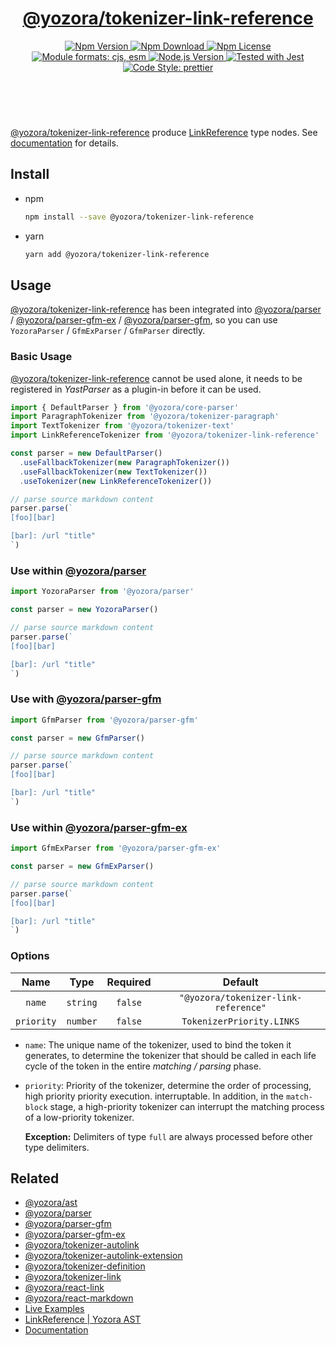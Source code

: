 <!-- :begin use tokenizer/banner -->

<header>
  <h1 align="center">
    <a href="https://github.com/yozorajs/yozora/tree/v2.3.0/tokenizers/link-reference#readme">@yozora/tokenizer-link-reference</a>
  </h1>
  <div align="center">
    <a href="https://www.npmjs.com/package/@yozora/tokenizer-link-reference">
      <img
        alt="Npm Version"
        src="https://img.shields.io/npm/v/@yozora/tokenizer-link-reference.svg"
      />
    </a>
    <a href="https://www.npmjs.com/package/@yozora/tokenizer-link-reference">
      <img
        alt="Npm Download"
        src="https://img.shields.io/npm/dm/@yozora/tokenizer-link-reference.svg"
      />
    </a>
    <a href="https://www.npmjs.com/package/@yozora/tokenizer-link-reference">
      <img
        alt="Npm License"
        src="https://img.shields.io/npm/l/@yozora/tokenizer-link-reference.svg"
      />
    </a>
    <a href="#install">
      <img
        alt="Module formats: cjs, esm"
        src="https://img.shields.io/badge/module_formats-cjs%2C%20esm-green.svg"
      />
    </a>
    <a href="https://github.com/nodejs/node">
      <img
        alt="Node.js Version"
        src="https://img.shields.io/node/v/@yozora/tokenizer-link-reference"
      />
    </a>
    <a href="https://github.com/facebook/jest">
      <img
        alt="Tested with Jest"
        src="https://img.shields.io/badge/tested_with-jest-9c465e.svg"
      />
    </a>
    <a href="https://github.com/prettier/prettier">
      <img
        alt="Code Style: prettier"
        src="https://img.shields.io/badge/code_style-prettier-ff69b4.svg?style=flat-square"
      />
    </a>
  </div>
</header>
<br/>

<!-- :end -->

[@yozora/tokenizer-link-reference] produce [LinkReference][node-type] type nodes.
See [documentation][docpage] for details.

<!-- :begin use tokenizer/usage -->

## Install

* npm

  ```bash
  npm install --save @yozora/tokenizer-link-reference
  ```

* yarn

  ```bash
  yarn add @yozora/tokenizer-link-reference
  ```


## Usage

[@yozora/tokenizer-link-reference][] has been integrated into [@yozora/parser][] / [@yozora/parser-gfm-ex][] / [@yozora/parser-gfm][],
so you can use `YozoraParser` / `GfmExParser` / `GfmParser` directly.

### Basic Usage

[@yozora/tokenizer-link-reference][] cannot be used alone, it needs to be
registered in *YastParser* as a plugin-in before it can be used.

```typescript {4,9}
import { DefaultParser } from '@yozora/core-parser'
import ParagraphTokenizer from '@yozora/tokenizer-paragraph'
import TextTokenizer from '@yozora/tokenizer-text'
import LinkReferenceTokenizer from '@yozora/tokenizer-link-reference'

const parser = new DefaultParser()
  .useFallbackTokenizer(new ParagraphTokenizer())
  .useFallbackTokenizer(new TextTokenizer())
  .useTokenizer(new LinkReferenceTokenizer())

// parse source markdown content
parser.parse(`
[foo][bar]

[bar]: /url "title"
`)
```

### Use within [@yozora/parser][]

```typescript
import YozoraParser from '@yozora/parser'

const parser = new YozoraParser()

// parse source markdown content
parser.parse(`
[foo][bar]

[bar]: /url "title"
`)
```

### Use with [@yozora/parser-gfm][]

```typescript
import GfmParser from '@yozora/parser-gfm'

const parser = new GfmParser()

// parse source markdown content
parser.parse(`
[foo][bar]

[bar]: /url "title"
`)
```

### Use within [@yozora/parser-gfm-ex][]

```typescript
import GfmExParser from '@yozora/parser-gfm-ex'

const parser = new GfmExParser()

// parse source markdown content
parser.parse(`
[foo][bar]

[bar]: /url "title"
`)
```

### Options

Name              | Type        | Required  | Default
:----------------:|:-----------:|:---------:|:--------------:
`name`            | `string`    | `false`   | `"@yozora/tokenizer-link-reference"`
`priority`        | `number`    | `false`   | `TokenizerPriority.LINKS`

* `name`: The unique name of the tokenizer, used to bind the token it generates,
  to determine the tokenizer that should be called in each life cycle of the
  token in the entire *matching / parsing* phase.

* `priority`: Priority of the tokenizer, determine the order of processing,
  high priority priority execution. interruptable. In addition, in the `match-block`
  stage, a high-priority tokenizer can interrupt the matching process of a
  low-priority tokenizer.

  **Exception:** Delimiters of type `full` are always processed before other type
  delimiters.



<!-- :end -->

## Related


* [@yozora/ast][]
* [@yozora/parser][]
* [@yozora/parser-gfm][]
* [@yozora/parser-gfm-ex][]
* [@yozora/tokenizer-autolink][]
* [@yozora/tokenizer-autolink-extension][]
* [@yozora/tokenizer-definition][]
* [@yozora/tokenizer-link][]
* [@yozora/react-link][]
* [@yozora/react-markdown][]
* [Live Examples][live-examples]
* [LinkReference | Yozora AST][node-type]
* [Documentation][docpage]

[node-type]: http://yozora.guanghechen.com/docs/package/ast#linkReference

<!-- :begin use tokenizer/definitions -->

[live-examples]: https://yozora.guanghechen.com/docs/package/tokenizer-link-reference#live-examples
[docpage]: https://yozora.guanghechen.com/docs/package/tokenizer-link-reference
[homepage]: https://github.com/yozorajs/yozora/tree/v2.3.0/tokenizers/link-reference#readme
[gfm-spec]: https://github.github.com/gfm
[mdast-homepage]: https://github.com/syntax-tree/mdast

[@yozora/ast]:                                https://github.com/yozorajs/yozora/tree/v2.3.0/packages/ast#readme
[@yozora/ast-util]:                           https://github.com/yozorajs/yozora/tree/v2.3.0/packages/ast-util#readme
[@yozora/character]:                          https://github.com/yozorajs/yozora/tree/v2.3.0/packages/character#readme
[@yozora/eslint-config]:                      https://github.com/yozorajs/yozora/tree/release-2.x.x/packages/eslint-config#readme
[@yozora/core-parser]:                        https://github.com/yozorajs/yozora/tree/v2.3.0/packages/core-parser#readme
[@yozora/core-tokenizer]:                     https://github.com/yozorajs/yozora/tree/v2.3.0/packages/core-tokenizer#readme
[@yozora/invariant]:                          https://github.com/yozorajs/yozora/tree/v2.3.0/packages/invariant#readme
[@yozora/jest-for-tokenizer]:                 https://github.com/yozorajs/yozora/tree/release-2.x.x/packages/jest-for-tokenizer#readme
[@yozora/parser]:                             https://github.com/yozorajs/yozora/tree/v2.3.0/packages/parser#readme
[@yozora/parser-gfm]:                         https://github.com/yozorajs/yozora/tree/v2.3.0/packages/parser-gfm#readme
[@yozora/parser-gfm-ex]:                      https://github.com/yozorajs/yozora/tree/v2.3.0/packages/parser-gfm-ex#readme
[@yozora/template-tokenizer]:                 https://github.com/yozorajs/yozora/tree/release-2.x.x/packages/template-tokenizer#readme
[@yozora/tokenizer-admonition]:               https://github.com/yozorajs/yozora/tree/v2.3.0/tokenizers/admonition#readme
[@yozora/tokenizer-autolink]:                 https://github.com/yozorajs/yozora/tree/v2.3.0/tokenizers/autolink#readme
[@yozora/tokenizer-autolink-extension]:       https://github.com/yozorajs/yozora/tree/v2.3.0/tokenizers/autolink-extension#readme
[@yozora/tokenizer-blockquote]:               https://github.com/yozorajs/yozora/tree/v2.3.0/tokenizers/blockquote#readme
[@yozora/tokenizer-break]:                    https://github.com/yozorajs/yozora/tree/v2.3.0/tokenizers/break#readme
[@yozora/tokenizer-definition]:               https://github.com/yozorajs/yozora/tree/v2.3.0/tokenizers/definition#readme
[@yozora/tokenizer-delete]:                   https://github.com/yozorajs/yozora/tree/v2.3.0/tokenizers/delete#readme
[@yozora/tokenizer-ecma-import]:              https://github.com/yozorajs/yozora/tree/v2.3.0/tokenizers/ecma-import#readme
[@yozora/tokenizer-emphasis]:                 https://github.com/yozorajs/yozora/tree/v2.3.0/tokenizers/emphasis#readme
[@yozora/tokenizer-fenced-block]:             https://github.com/yozorajs/yozora/tree/v2.3.0/tokenizers/fenced-block#readme
[@yozora/tokenizer-fenced-code]:              https://github.com/yozorajs/yozora/tree/v2.3.0/tokenizers/fenced-code#readme
[@yozora/tokenizer-footnote]:                 https://github.com/yozorajs/yozora/tree/v2.3.0/tokenizers/footnote#readme
[@yozora/tokenizer-footnote-definition]:      https://github.com/yozorajs/yozora/tree/v2.3.0/tokenizers/footnote-definition#readme
[@yozora/tokenizer-footnote-reference]:       https://github.com/yozorajs/yozora/tree/v2.3.0/tokenizers/footnote-reference#readme
[@yozora/tokenizer-heading]:                  https://github.com/yozorajs/yozora/tree/v2.3.0/tokenizers/heading#readme
[@yozora/tokenizer-html-block]:               https://github.com/yozorajs/yozora/tree/v2.3.0/tokenizers/html-block#readme
[@yozora/tokenizer-html-inline]:              https://github.com/yozorajs/yozora/tree/v2.3.0/tokenizers/html-inline#readme
[@yozora/tokenizer-image]:                    https://github.com/yozorajs/yozora/tree/v2.3.0/tokenizers/image#readme
[@yozora/tokenizer-image-reference]:          https://github.com/yozorajs/yozora/tree/v2.3.0/tokenizers/image-reference#readme
[@yozora/tokenizer-indented-code]:            https://github.com/yozorajs/yozora/tree/v2.3.0/tokenizers/indented-code#readme
[@yozora/tokenizer-inline-code]:              https://github.com/yozorajs/yozora/tree/v2.3.0/tokenizers/inline-code#readme
[@yozora/tokenizer-inline-math]:              https://github.com/yozorajs/yozora/tree/v2.3.0/tokenizers/inline-math#readme
[@yozora/tokenizer-link]:                     https://github.com/yozorajs/yozora/tree/v2.3.0/tokenizers/link#readme
[@yozora/tokenizer-link-reference]:           https://github.com/yozorajs/yozora/tree/v2.3.0/tokenizers/link-reference#readme
[@yozora/tokenizer-list]:                     https://github.com/yozorajs/yozora/tree/v2.3.0/tokenizers/list#readme
[@yozora/tokenizer-math]:                     https://github.com/yozorajs/yozora/tree/v2.3.0/tokenizers/math#readme
[@yozora/tokenizer-paragraph]:                https://github.com/yozorajs/yozora/tree/v2.3.0/tokenizers/paragraph#readme
[@yozora/tokenizer-setext-heading]:           https://github.com/yozorajs/yozora/tree/v2.3.0/tokenizers/setext-heading#readme
[@yozora/tokenizer-table]:                    https://github.com/yozorajs/yozora/tree/v2.3.0/tokenizers/table#readme
[@yozora/tokenizer-text]:                     https://github.com/yozorajs/yozora/tree/v2.3.0/tokenizers/text#readme
[@yozora/tokenizer-thematic-break]:           https://github.com/yozorajs/yozora/tree/v2.3.0/tokenizers/thematic-break#readme

[@yozora/react-admonition]:                   https://github.com/yozorajs/yozora-react/tree/main/packages/admonition#readme
[@yozora/react-blockquote]:                   https://github.com/yozorajs/yozora-react/tree/main/packages/blockquote#readme
[@yozora/react-break]:                        https://github.com/yozorajs/yozora-react/tree/main/packages/break#readme
[@yozora/react-delete]:                       https://github.com/yozorajs/yozora-react/tree/main/packages/delete#readme
[@yozora/react-emphasis]:                     https://github.com/yozorajs/yozora-react/tree/main/packages/emphasis#readme
[@yozora/react-code]:                         https://github.com/yozorajs/yozora-react/tree/main/packages/code#readme
[@yozora/react-code-live]:                    https://github.com/yozorajs/yozora-react/tree/main/packages/code-live#readme
[@yozora/react-footnote-definitions]:         https://github.com/yozorajs/yozora-react/tree/main/packages/footnote-definitions#readme
[@yozora/react-footnote-reference]:           https://github.com/yozorajs/yozora-react/tree/main/packages/footnote-reference#readme
[@yozora/react-heading]:                      https://github.com/yozorajs/yozora-react/tree/main/packages/heading#readme
[@yozora/react-image]:                        https://github.com/yozorajs/yozora-react/tree/main/packages/image#readme
[@yozora/react-inline-code]:                  https://github.com/yozorajs/yozora-react/tree/main/packages/inline-code#readme
[@yozora/react-inline-math]:                  https://github.com/yozorajs/yozora-react/tree/main/packages/inline-math#readme
[@yozora/react-link]:                         https://github.com/yozorajs/yozora-react/tree/main/packages/link#readme
[@yozora/react-list]:                         https://github.com/yozorajs/yozora-react/tree/main/packages/list#readme
[@yozora/react-list-item]:                    https://github.com/yozorajs/yozora-react/tree/main/packages/list-item#readme
[@yozora/react-markdown]:                     https://github.com/yozorajs/yozora-react/tree/main/packages/markdown#readme
[@yozora/react-math]:                         https://github.com/yozorajs/yozora-react/tree/main/packages/math#readme
[@yozora/react-paragraph]:                    https://github.com/yozorajs/yozora-react/tree/main/packages/paragraph#readme
[@yozora/react-strong]:                       https://github.com/yozorajs/yozora-react/tree/main/packages/strong#readme
[@yozora/react-table]:                        https://github.com/yozorajs/yozora-react/tree/main/packages/table#readme
[@yozora/react-text]:                         https://github.com/yozorajs/yozora-react/tree/main/packages/text#readme
[@yozora/react-thematic-break]:               https://github.com/yozorajs/yozora-react/tree/main/packages/thematic-break#readme

[doc-live-examples/gfm]:                      https://yozora.guanghechen.com/docs/example/gfm
[doc-@yozora/ast]:                            https://yozora.guanghechen.com/docs/package/ast
[doc-@yozora/ast-util]:                       https://yozora.guanghechen.com/docs/package/ast-util
[doc-@yozora/core-parser]:                    https://yozora.guanghechen.com/docs/package/core-parser
[doc-@yozora/core-tokenizer]:                 https://yozora.guanghechen.com/docs/package/core-tokenizer
[doc-@yozora/parser]:                         https://yozora.guanghechen.com/docs/package/parser
[doc-@yozora/parser-gfm]:                     https://yozora.guanghechen.com/docs/package/parser-gfm
[doc-@yozora/parser-gfm-ex]:                  https://yozora.guanghechen.com/docs/package/parser-gfm-ex
[doc-@yozora/tokenizer-admonition]:           https://yozora.guanghechen.com/docs/package/tokenizer-admonition
[doc-@yozora/tokenizer-autolink]:             https://yozora.guanghechen.com/docs/package/tokenizer-autolink
[doc-@yozora/tokenizer-autolink-extension]:   https://yozora.guanghechen.com/docs/package/tokenizer-autolink-extension
[doc-@yozora/tokenizer-blockquote]:           https://yozora.guanghechen.com/docs/package/tokenizer-blockquote
[doc-@yozora/tokenizer-break]:                https://yozora.guanghechen.com/docs/package/tokenizer-break
[doc-@yozora/tokenizer-delete]:               https://yozora.guanghechen.com/docs/package/tokenizer-delete
[doc-@yozora/tokenizer-emphasis]:             https://yozora.guanghechen.com/docs/package/tokenizer-emphasis
[doc-@yozora/tokenizer-fenced-code]:          https://yozora.guanghechen.com/docs/package/tokenizer-fenced-code
[doc-@yozora/tokenizer-heading]:              https://yozora.guanghechen.com/docs/package/tokenizer-heading
[doc-@yozora/tokenizer-html-block]:           https://yozora.guanghechen.com/docs/package/tokenizer-html-block
[doc-@yozora/tokenizer-html-inline]:          https://yozora.guanghechen.com/docs/package/tokenizer-html-inline
[doc-@yozora/tokenizer-image]:                https://yozora.guanghechen.com/docs/package/tokenizer-image
[doc-@yozora/tokenizer-image-reference]:      https://yozora.guanghechen.com/docs/package/tokenizer-image-reference
[doc-@yozora/tokenizer-indented-code]:        https://yozora.guanghechen.com/docs/package/tokenizer-indented-code
[doc-@yozora/tokenizer-inline-code]:          https://yozora.guanghechen.com/docs/package/tokenizer-inline-code
[doc-@yozora/tokenizer-inline-math]:          https://yozora.guanghechen.com/docs/package/tokenizer-inline-math
[doc-@yozora/tokenizer-link]:                 https://yozora.guanghechen.com/docs/package/tokenizer-link
[doc-@yozora/tokenizer-definition]:           https://yozora.guanghechen.com/docs/package/tokenizer-definition
[doc-@yozora/tokenizer-link-reference]:       https://yozora.guanghechen.com/docs/package/tokenizer-link-reference
[doc-@yozora/tokenizer-list]:                 https://yozora.guanghechen.com/docs/package/tokenizer-list
[doc-@yozora/tokenizer-math]:                 https://yozora.guanghechen.com/docs/package/tokenizer-math
[doc-@yozora/tokenizer-paragraph]:            https://yozora.guanghechen.com/docs/package/tokenizer-paragraph
[doc-@yozora/tokenizer-setext-heading]:       https://yozora.guanghechen.com/docs/package/tokenizer-setext-heading
[doc-@yozora/tokenizer-table]:                https://yozora.guanghechen.com/docs/package/tokenizer-table
[doc-@yozora/tokenizer-text]:                 https://yozora.guanghechen.com/docs/package/tokenizer-text
[doc-@yozora/tokenizer-thematic-break]:       https://yozora.guanghechen.com/docs/package/tokenizer-thematic-break
[doc-@yozora/jest-for-tokenizer]:             https://yozora.guanghechen.com/docs/package/jest-for-tokenizer
[doc-@yozora/parser-gfm]:                     https://yozora.guanghechen.com/docs/package/parser-gfm

[gfm-atx-heading]:                            https://github.github.com/gfm/#atx-heading
[gfm-autolink]:                               https://github.github.com/gfm/#autolinks
[gfm-autolink-extension]:                     https://github.github.com/gfm/#autolinks-extension-
[gfm-blockquote]:                             https://github.github.com/gfm/#block-quotes
[gfm-bullet-list]:                            https://github.github.com/gfm/#bullet-list
[gfm-delete]:                                 https://github.github.com/gfm/#strikethrough-extension-
[gfm-emphasis]:                               https://github.github.com/gfm/#can-open-emphasis
[gfm-fenced-code]:                            https://github.github.com/gfm/#fenced-code-block
[gfm-hard-line-break]:                        https://github.github.com/gfm/#hard-line-break
[gfm-html-block]:                             https://github.github.com/gfm/#html-block
[gfm-html-inline]:                            https://github.github.com/gfm/#raw-html
[gfm-image]:                                  https://github.github.com/gfm/#images
[gfm-image-reference]:                        https://github.github.com/gfm/#example-590
[gfm-indented-code]:                          https://github.github.com/gfm/#indented-code-block
[gfm-inline-code]:                            https://github.github.com/gfm/#code-span
[gfm-link]:                                   https://github.github.com/gfm/#inline-link
[gfm-definition]:                             https://github.github.com/gfm/#link-reference-definition
[gfm-link-reference]:                         https://github.github.com/gfm/#reference-link
[gfm-list]:                                   https://github.github.com/gfm/#lists
[gfm-list-item]:                              https://github.github.com/gfm/#list-items
[gfm-list-task-item]:                         https://github.github.com/gfm/#task-list-items-extension-
[gfm-paragraph]:                              https://github.github.com/gfm/#paragraph
[gfm-setext-heading]:                         https://github.github.com/gfm/#setext-heading
[gfm-soft-line-break]:                        https://github.github.com/gfm/#soft-line-breaks
[gfm-strong]:                                 https://github.github.com/gfm/#can-open-strong-emphasis
[gfm-tab]:                                    https://github.github.com/gfm/#tabs
[gfm-table]:                                  https://github.github.com/gfm/#table
[gfm-text]:                                   https://github.github.com/gfm/#soft-line-breaks
[gfm-thematic-break]:                         https://github.github.com/gfm/#thematic-break

<!-- :end -->

